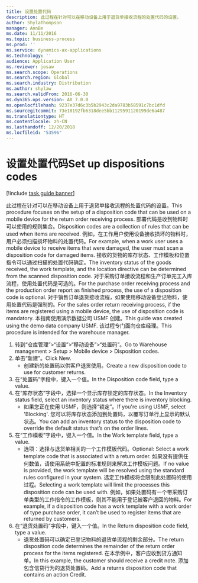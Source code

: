 ```yaml
---
title: 设置处置代码
description: 此过程在针对可以在移动设备上用于退货单接收流程的处置代码的设置。
author: ShylaThompson
manager: AnnBe
ms.date: 11/11/2016
ms.topic: business-process
ms.prod: ''
ms.service: dynamics-ax-applications
ms.technology: ''
audience: Application User
ms.reviewer: josaw
ms.search.scope: Operations
ms.search.region: Global
ms.search.industry: Distribution
ms.author: shylaw
ms.search.validFrom: 2016-06-30
ms.dyn365.ops.version: AX 7.0.0
ms.openlocfilehash: 9237e37d6c3b5b2943c2da9783b58591c7bc1dfd
ms.sourcegitcommit: 73e10192fb6318dee5bb1129591120199de6a487
ms.translationtype: HT
ms.contentlocale: zh-CN
ms.lasthandoff: 12/20/2018
ms.locfileid: "53596"
---
```

# <a name="set-up-dispositions-codes"></a><span data-ttu-id="79fb3-103">设置处置代码</span><span class="sxs-lookup"><span data-stu-id="79fb3-103">Set up dispositions codes</span></span>

[!include [task guide banner](../../includes/task-guide-banner.md)]

<span data-ttu-id="79fb3-104">此过程在针对可以在移动设备上用于退货单接收流程的处置代码的设置。</span><span class="sxs-lookup"><span data-stu-id="79fb3-104">This procedure focuses on the setup of a disposition code that can be used on a mobile device for the return order receiving process.</span></span> <span data-ttu-id="79fb3-105">部署代码是收到物料时可以使用的规则集合。</span><span class="sxs-lookup"><span data-stu-id="79fb3-105">Disposition codes are a collection of rules that can be used when items are received.</span></span> <span data-ttu-id="79fb3-106">例如，在工作用户使用设备接收损坏的物料时，用户必须扫描损坏物料的处置代码。</span><span class="sxs-lookup"><span data-stu-id="79fb3-106">For example, when a work user uses a mobile device to receive items that were damaged, the user must scan a disposition code for damaged items.</span></span> <span data-ttu-id="79fb3-107">接收的货物的库存状态、工作模板和位置指令可以通过扫描的处置代码确定。</span><span class="sxs-lookup"><span data-stu-id="79fb3-107">The inventory status of the goods received, the work template, and the location directive can be determined from the scanned disposition code.</span></span> <span data-ttu-id="79fb3-108">对于采购订单接收流程和生产订单完工入库流程，使用处置代码是可选的。</span><span class="sxs-lookup"><span data-stu-id="79fb3-108">For the purchase order receiving process and the production order report as finished process, the use of a disposition code is optional.</span></span> <span data-ttu-id="79fb3-109">对于销售订单退货接收流程，如果使用移动设备登记物料，使用处置代码是强制的。</span><span class="sxs-lookup"><span data-stu-id="79fb3-109">For the sales order return receiving process, if the items are registered using a mobile device, the use of disposition code is mandatory.</span></span>  <span data-ttu-id="79fb3-110">本指南使用演示数据公司 USMF 创建。</span><span class="sxs-lookup"><span data-stu-id="79fb3-110">This guide was created using the demo data company USMF.</span></span> <span data-ttu-id="79fb3-111">该过程专门面向仓库经理。</span><span class="sxs-lookup"><span data-stu-id="79fb3-111">This procedure is intended for the warehouse manager.</span></span> 

1. <span data-ttu-id="79fb3-112">转到“仓库管理”>“设置”>“移动设备”>“处置码”。</span><span class="sxs-lookup"><span data-stu-id="79fb3-112">Go to Warehouse management > Setup > Mobile device > Disposition codes.</span></span>
2. <span data-ttu-id="79fb3-113">单击“新建”。</span><span class="sxs-lookup"><span data-stu-id="79fb3-113">Click New.</span></span>
    * <span data-ttu-id="79fb3-114">创建新的处置码以供客户退货使用。</span><span class="sxs-lookup"><span data-stu-id="79fb3-114">Create a new disposition code to use for customer returns.</span></span>  
3. <span data-ttu-id="79fb3-115">在“处置码”字段中，键入一个值。</span><span class="sxs-lookup"><span data-stu-id="79fb3-115">In the Disposition code field, type a value.</span></span>
4. <span data-ttu-id="79fb3-116">在“库存状态”字段中，选择一个显示库存锁定的库存状态。</span><span class="sxs-lookup"><span data-stu-id="79fb3-116">In the Inventory status field, select an inventory status where there is inventory blocking.</span></span>
    * <span data-ttu-id="79fb3-117">如果您正在使用 USMF，则选择“锁定”。</span><span class="sxs-lookup"><span data-stu-id="79fb3-117">If you're using USMF, select 'Blocking'.</span></span> <span data-ttu-id="79fb3-118">您可以将库存状态添加到处置码，以覆写订单行上显示的默认状态。</span><span class="sxs-lookup"><span data-stu-id="79fb3-118">You can add an inventory status to the disposition code to override the default status that’s on the order lines.</span></span>  
5. <span data-ttu-id="79fb3-119">在“工作模板”字段中，键入一个值。</span><span class="sxs-lookup"><span data-stu-id="79fb3-119">In the Work template field, type a value.</span></span>
    * <span data-ttu-id="79fb3-120">选项：选择与退货单相关的一个工作模板代码。</span><span class="sxs-lookup"><span data-stu-id="79fb3-120">Optional: Select a work template code that is associated with a return order.</span></span> <span data-ttu-id="79fb3-121">如果没有提供任何数值，请使用系统中配置的标准规则来解决工作模板问题。</span><span class="sxs-lookup"><span data-stu-id="79fb3-121">If no value is provided, the work template will be resolved using the standard rules configured in your system.</span></span> <span data-ttu-id="79fb3-122">选定工作模板将会限制此处置码的使用过程。</span><span class="sxs-lookup"><span data-stu-id="79fb3-122">Selecting a work template will limit the processes this disposition code can be used with.</span></span> <span data-ttu-id="79fb3-123">例如，如果处置码有一个带采购订单类型的工作指令的工作模板，则其不能用于登记被客户退回的物料。</span><span class="sxs-lookup"><span data-stu-id="79fb3-123">For example, if a disposition code has a work template with a work order of type purchase order, it can’t be used to register items that are returned by customers.</span></span>  
6. <span data-ttu-id="79fb3-124">在“退货处置码”字段中，键入一个值。</span><span class="sxs-lookup"><span data-stu-id="79fb3-124">In the Return disposition code field, type a value.</span></span>
    * <span data-ttu-id="79fb3-125">退货处置码可以确定已登记物料的退货单流程的剩余部分。</span><span class="sxs-lookup"><span data-stu-id="79fb3-125">The return disposition code determines the remainder of the return order process for the items registered.</span></span> <span data-ttu-id="79fb3-126">在本示例中，客户应收到贷方通知单。</span><span class="sxs-lookup"><span data-stu-id="79fb3-126">In this example, the customer should receive a credit note.</span></span> <span data-ttu-id="79fb3-127">添加包含信贷行为的退货处置码。</span><span class="sxs-lookup"><span data-stu-id="79fb3-127">Add a returns disposition code that contains an action Credit.</span></span>  

